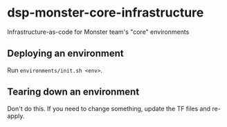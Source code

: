 # dsp-monster-core-infrastructure
Infrastructure-as-code for Monster team's "core" environments

## Deploying an environment
Run `environments/init.sh <env>`.

## Tearing down an environment
Don't do this. If you need to change something, update the TF files and re-apply.

